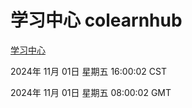 # 学习中心 colearnhub
[学习中心](http://219.139.197.74:56308/colearnhub/)

2024年 11月 01日 星期五 16:00:02 CST

2024年 11月 01日 星期五 08:00:02 GMT
